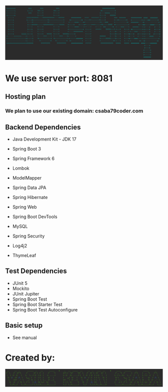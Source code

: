 ![img.png](src/main/resources/static/readme/banner-app.png)

# We use server port: 8081

## Hosting plan

### We plan to use our existing domain: csaba79coder.com

## Backend Dependencies

- Java Development Kit - JDK 17
- Spring Boot 3
- Spring Framework 6

- Lombok
- ModelMapper
- Spring Data JPA
- Spring Hibernate
- Spring Web
- Spring Boot DevTools
- MySQL
- Spring Security
- Log4j2
- ThymeLeaf

## Test Dependencies

- JUnit 5
- Mockito
- JUnit Jupiter
- Spring Boot Test
- Spring Boot Starter Test
- Spring Boot Test Autoconfigure

## Basic setup

- See manual

# Created by:

![img_1.png](src/main/resources/static/readme/banner-team.png)